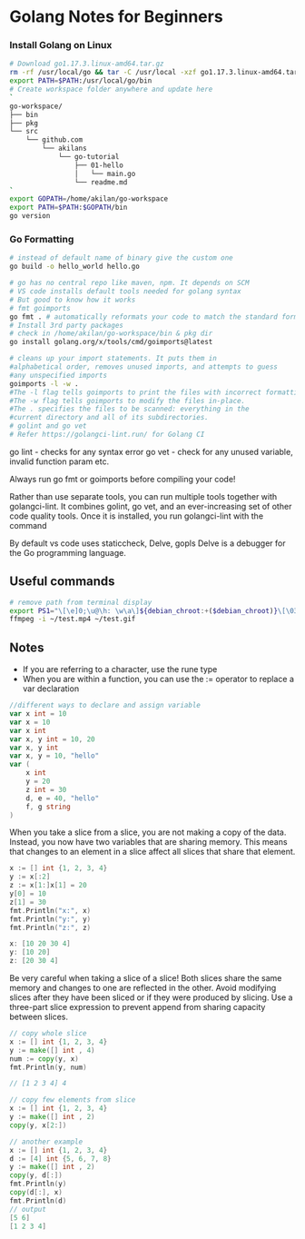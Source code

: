 # Golang Notes for Beginners

### Install Golang on Linux

```bash
# Download go1.17.3.linux-amd64.tar.gz
rm -rf /usr/local/go && tar -C /usr/local -xzf go1.17.3.linux-amd64.tar.gz
export PATH=$PATH:/usr/local/go/bin
# Create workspace folder anywhere and update here
`
go-workspace/
├── bin
├── pkg
└── src
    └── github.com
        └── akilans
            └── go-tutorial
                ├── 01-hello
                │   └── main.go
                └── readme.md
`
export GOPATH=/home/akilan/go-workspace
export PATH=$PATH:$GOPATH/bin
go version
```

### Go Formatting

```bash
# instead of default name of binary give the custom one
go build -o hello_world hello.go

# go has no central repo like maven, npm. It depends on SCM
# VS code installs default tools needed for golang syntax
# But good to know how it works
# fmt goimports
go fmt . # automatically reformats your code to match the standard format.
# Install 3rd party packages
# check in /home/akilan/go-workspace/bin & pkg dir
go install golang.org/x/tools/cmd/goimports@latest

# cleans up your import statements. It puts them in
#alphabetical order, removes unused imports, and attempts to guess
#any unspecified imports
goimports -l -w .
#The -l flag tells goimports to print the files with incorrect formatting to the console.
#The -w flag tells goimports to modify the files in-place.
#The . specifies the files to be scanned: everything in the
#current directory and all of its subdirectories.
# golint and go vet
# Refer https://golangci-lint.run/ for Golang CI
```

go lint - checks for any syntax error
go vet - check for any unused variable, invalid function param etc.

Always run go fmt or goimports before compiling your code!

Rather than use separate tools, you can run
multiple tools together with golangci-lint. It combines golint, go
vet, and an ever-increasing set of other code quality tools. Once it is
installed, you run golangci-lint with the command

By default vs code uses staticcheck, Delve, gopls
Delve is a debugger for the Go programming language.

## Useful commands

```bash
# remove path from terminal display
export PS1="\[\e]0;\u@\h: \w\a\]${debian_chroot:+($debian_chroot)}\[\033[01;32m\]\u@\h\[\033[00m\]:\$ "
ffmpeg -i ~/test.mp4 ~/test.gif
```

## Notes

- If you are referring to a character, use the rune type
- When you are within a function, you can use the := operator to replace a var declaration

```go
//different ways to declare and assign variable
var x int = 10
var x = 10
var x int
var x, y int = 10, 20
var x, y int
var x, y = 10, "hello"
var (
    x int
    y = 20
    z int = 30
    d, e = 40, "hello"
    f, g string
)
```

When you take a slice from a slice, you are not making a copy of the
data. Instead, you now have two variables that are sharing memory.
This means that changes to an element in a slice affect all slices that
share that element.

```go
x := [] int {1, 2, 3, 4}
y := x[:2]
z := x[1:]x[1] = 20
y[0] = 10
z[1] = 30
fmt.Println("x:", x)
fmt.Println("y:", y)
fmt.Println("z:", z)

x: [10 20 30 4]
y: [10 20]
z: [20 30 4]

```

Be very careful when taking a slice of a slice! Both slices share the
same memory and changes to one are reflected in the other. Avoid
modifying slices after they have been sliced or if they were produced by
slicing. Use a three-part slice expression to prevent append from sharing
capacity between slices.

```go
// copy whole slice
x := [] int {1, 2, 3, 4}
y := make([] int , 4)
num := copy(y, x)
fmt.Println(y, num)

// [1 2 3 4] 4

// copy few elements from slice
x := [] int {1, 2, 3, 4}
y := make([] int , 2)
copy(y, x[2:])

// another example
x := [] int {1, 2, 3, 4}
d := [4] int {5, 6, 7, 8}
y := make([] int , 2)
copy(y, d[:])
fmt.Println(y)
copy(d[:], x)
fmt.Println(d)
// output
[5 6]
[1 2 3 4]
```
